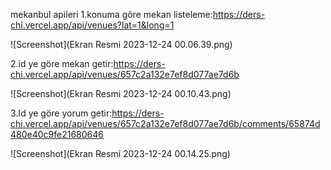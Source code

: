 mekanbul apileri
1.konuma göre mekan listeleme:https://ders-chi.vercel.app/api/venues?lat=1&long=1

![Screenshot](Ekran Resmi 2023-12-24 00.06.39.png)

2.id ye göre mekan getir:https://ders-chi.vercel.app/api/venues/657c2a132e7ef8d077ae7d6b

![Screenshot](Ekran Resmi 2023-12-24 00.10.43.png)

3.Id ye göre yorum getir:https://ders-chi.vercel.app/api/venues/657c2a132e7ef8d077ae7d6b/comments/65874d480e40c9fe21680646

![Screenshot](Ekran Resmi 2023-12-24 00.14.25.png)
